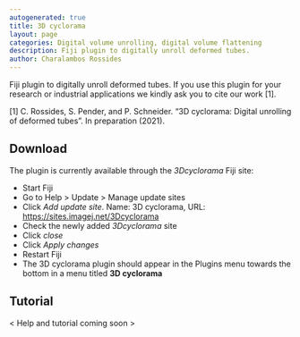 ```yaml
---
autogenerated: true
title: 3D cyclorama
layout: page
categories: Digital volume unrolling, digital volume flattening
description: Fiji plugin to digitally unroll deformed tubes.
author: Charalambos Rossides
---
```


Fiji plugin to digitally unroll deformed tubes. If you use this plugin for your research or industrial applications we kindly ask you to cite our work [1]. 

[1] C. Rossides, S. Pender, and P. Schneider. “3D cyclorama: Digital unrolling of deformed tubes”. In preparation (2021).

Download
---------

The plugin is currently available through the *3Dcyclorama* Fiji site:

- Start Fiji
- Go to Help > Update > Manage update sites
- Click *Add update site*. Name: 3D cyclorama, URL: https://sites.imagej.net/3Dcyclorama
- Check the newly added *3Dcyclorama* site
- Click *close*
- Click *Apply changes*
- Restart Fiji
- The 3D cyclorama plugin should appear in the Plugins menu towards the bottom in a menu titled **3D cyclorama**

Tutorial
---------

&lt; Help and tutorial coming soon &gt;

